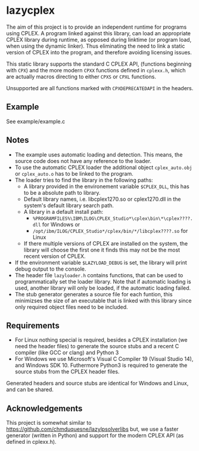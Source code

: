 # lazycplex

The aim of this project is to provide an independent runtime for programs
using CPLEX. A program linked against this library, can load an appropriate
CPLEX library during runtime, as opposed during linktime (or program load,
when using the dynamic linker). Thus eliminating the need to link a static
version of CPLEX into the program, and therefore avoiding licensing issues.

This static library supports the standard C CPLEX API, (functions beginning with `CPX`)
and the more modern `CPXX` functions defined in `cplexx.h`, which are actually macros
directing to either `CPXS` or `CPXL` functions.

Unsupported are all functions marked with `CPXDEPRECATEDAPI` in the headers.

## Example
See example/example.c

## Notes
* The example uses automatic loading and detection.
  This means, the source code does not have any reference
  to the loader.
* To use the automatic CPLEX loader the additional object
  `cplex_auto.obj` or `cplex_auto.o` has to be linked to the program.
* The loader tries to find the library in the following paths:
  * A library provided in the environement variable `$CPLEX_DLL`,
    this has to be a absolute path to library.
  * Default library names, i.e. libcplex1270.so or cplex1270.dll
    in the system's default library search path.
  * A library in a default install path:
    - `%PROGRAMFILES%\IBM\ILOG\CPLEX_Studio*\cplex\bin\*\cplex????.dll` for Windows or
    - `/opt/ibm/ILOG/CPLEX_Studio*/cplex/bin/*/libcplex????.so` for Linux
  * If there multiple versions of CPLEX are installed on the system, the library will choose
    the first one it finds this may not be the most recent version of CPLEX.
* If the environment variable `$LAZYLOAD_DEBUG` is set, the library will print debug
  output to the console.
* The header file `lazyloader.h` contains functions, that can be used to programmatically
  set the loader library. Note that if automatic loading is used,
  another library will only be loaded, if the automatic loading failed.
* The stub generator generates a source file for each funtion, this minimizses the size
  of an executable that is linked with this library since only required object files need to
  be included.

## Requirements
* For Linux nothing special is required, besides a CPLEX installation (we need the header files)
  to generate the source stubs and a recent C compiler (like GCC or clang) and Python 3
* For Windows we use Microsoft's Visual C Compiler 19 (Visual Studio 14),
  and Windows SDK 10.
  Futhermore Python3 is required to generate the source stubs from the CPLEX header files.

Generated headers and source stubs are identical for Windows and Linux, and can be shared.

## Acknowledgements
This project is somewhat similar to
https://github.com/chmduquesne/lazylpsolverlibs
but, we use a faster generator (written in Python) and support for the
modern CPLEX API (as defined in cplexx.h).
